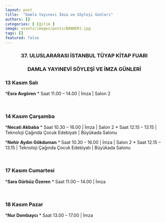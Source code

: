 ```yaml
---
layout: post
title:  "Damla Yayınevi İmza ve Söyleşi Günleri"
authors: []
categories: [ Eğitim ]
image: assets/images/posts/BANNER1.jpg
tags: []
featured: false
---
```

<h3 style="text-align: center;">
  37. ULUSLARARASI İSTANBUL TÜYAP KİTAP FUARI
</h3>

<h3 style="text-align: center;">
  DAMLA YAYINEVİ SÖYLEŞİ VE İMZA GÜNLERİ
</h3>

###

### 13 Kasım Salı

  ***Esra Avgören**
      * Saat 11.00 &#8211; 14.00 | İmza | Salon 2

&nbsp;

### 14 Kasım Çarşamba

  ***Necati Akbaba**
      * Saat 10.30 &#8211; 16.00 | İmza | Salon 2
      * Saat 12.15 &#8211; 13.15 | Teknoloji Çağında Çocuk Edebiyatı | Büyükada Salonu

  ***Nehir Aydın Gökduman** 
      * Saat 10.30 &#8211; 16.00 | İmza | Salon 2
      * Saat 12.15 &#8211; 13.15 | Teknoloji Çağında Çocuk Edebiyatı | Büyükada Salonu

&nbsp;

### 17 Kasım Cumartesi

  ***Sara Gürbüz Özeren**
      * Saat 11.00 &#8211; 14.00 | İmza

&nbsp;

### 18 Kasım Pazar

  ***Nur Dombaycı**
      * Saat 13.00 &#8211; 17.00 | İmza